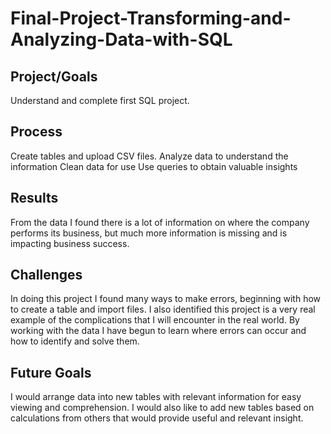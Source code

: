 # Final-Project-Transforming-and-Analyzing-Data-with-SQL

## Project/Goals
Understand and complete first SQL project.
## Process
Create tables and upload CSV files.
Analyze data to understand the information
Clean data for use
Use queries to obtain valuable insights

## Results
From the data I found there is a lot of information on where the company performs its business, but much more information is missing and is impacting business success.

## Challenges 

In doing this project I found many ways to make errors, beginning with how to create a table and import files. I also identified this project is a very real example of the complications that I will encounter in the real world. By working with the data I have begun to learn where errors can occur and how to identify and solve them.

## Future Goals
I would arrange data into new tables with relevant information for easy viewing and comprehension. I would also like to add new tables based on calculations from others that would provide useful and relevant insight.
